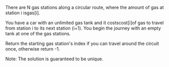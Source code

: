 There are N gas stations along a circular route, where the amount of gas at station i isgas[i].

You have a car with an unlimited gas tank and it costscost[i]of gas to travel from station i to its next station (i+1). You begin the journey with an empty tank at one of the gas stations.

Return the starting gas station's index if you can travel around the circuit once, otherwise return -1.

Note: 
The solution is guaranteed to be unique.

